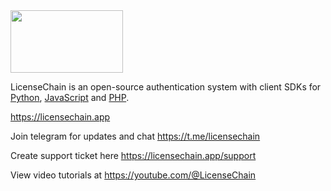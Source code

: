 <img src="https://licensechain.app/assets/logo.png" alt="" width="180" height="100">

LicenseChain is an open-source authentication system with client SDKs for [Python](https://github.com/LicenseChain/LicenseChain-Python-Example), [JavaScript](https://github.com/LicenseChain/LicenseChain-JS-Example) and [PHP](https://github.com/LicenseChain/LicenseChain-PHP-Example).

https://licensechain.app

Join telegram for updates and chat https://t.me/licensechain

Create support ticket here https://licensechain.app/support

View video tutorials at https://youtube.com/@LicenseChain
